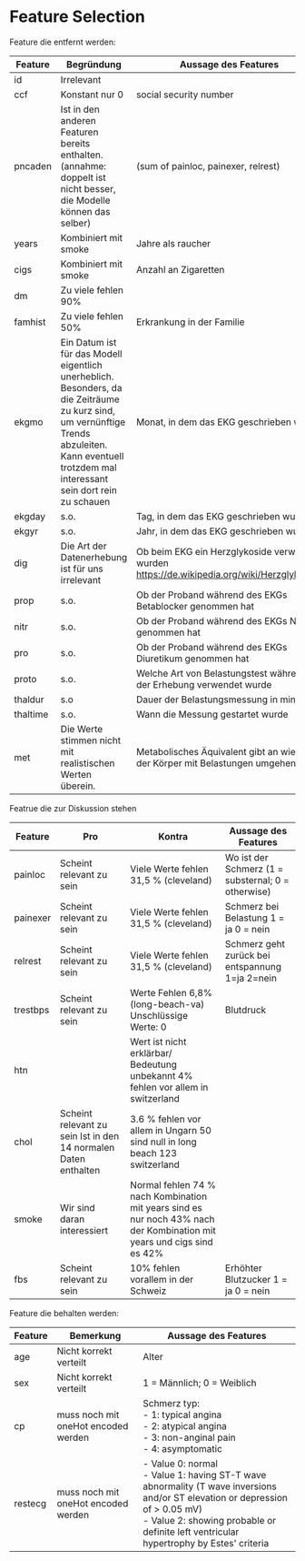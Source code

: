 # Feature Selection

Feature die entfernt werden: 

| Feature  | Begründung                                                   | Aussage des Features                                         |
| -------- | ------------------------------------------------------------ | ------------------------------------------------------------ |
| id       | Irrelevant                                                   |                                                              |
| ccf      | Konstant nur 0                                               | social security number                                       |
| pncaden  | Ist in den anderen Featuren bereits enthalten. (annahme: doppelt ist nicht besser, die Modelle können das selber) | (sum of painloc, painexer, relrest)                          |
| years    | Kombiniert mit smoke                                         | Jahre als raucher                                            |
| cigs     | Kombiniert mit smoke                                         | Anzahl an Zigaretten                                         |
| dm       | Zu viele fehlen 90%                                          |                                                              |
| famhist  | Zu viele fehlen 50%                                          | Erkrankung in der Familie                                    |
| ekgmo    | Ein Datum ist für das Modell eigentlich unerheblich. Besonders, da die Zeiträume zu kurz sind, um vernünftige Trends abzuleiten. Kann eventuell trotzdem mal interessant sein dort rein zu schauen | Monat, in dem das EKG geschrieben wurde                      |
| ekgday   | s.o.                                                         | Tag, in dem das EKG geschrieben wurde                        |
| ekgyr    | s.o.                                                         | Jahr, in dem das EKG geschrieben wurde                       |
| dig      | Die Art der Datenerhebung ist für uns irrelevant             | Ob beim EKG ein Herzglykoside verwendet wurden https://de.wikipedia.org/wiki/Herzglykoside |
| prop     | s.o.                                                         | Ob der Proband während des EKGs Betablocker genommen hat     |
| nitr     | s.o.                                                         | Ob der Proband während des EKGs Nitrate genommen hat         |
| pro      | s.o.                                                         | Ob der Proband während des EKGs Diuretikum genommen hat      |
| proto    | s.o.                                                         | Welche Art von Belastungstest während der Erhebung verwendet wurde |
| thaldur  | s.o                                                          | Dauer der Belastungsmessung in minuten                       |
| thaltime | s.o.                                                         | Wann die Messung gestartet wurde                             |
| met      | Die Werte stimmen nicht mit realistischen Werten überein.    | Metabolisches Äquivalent gibt an wie gut der Körper mit Belastungen umgehen kann |

Featrue die zur Diskussion stehen 

| Feature  | Pro                                                          | Kontra                                                       | Aussage des Features                               |
| -------- | ------------------------------------------------------------ | ------------------------------------------------------------ | -------------------------------------------------- |
| painloc  | Scheint relevant zu sein                                     | Viele Werte fehlen 31,5 % (cleveland)                        | Wo ist der Schmerz (1 = substernal; 0 = otherwise) |
| painexer | Scheint relevant zu sein                                     | Viele Werte fehlen 31,5 % (cleveland)                        | Schmerz bei Belastung 1 = ja 0 = nein              |
| relrest  | Scheint relevant zu sein                                     | Viele Werte fehlen 31,5 % (cleveland)                        | Schmerz geht zurück bei entspannung 1=ja 2=nein    |
| trestbps | Scheint relevant zu sein                                     | Werte Fehlen 6,8% (long-beach-va)   Unschlüssige Werte: 0    | Blutdruck                                          |
| htn      |                                                              | Wert ist nicht erklärbar/ Bedeutung unbekannt  4% fehlen vor allem in switzerland |                                                    |
| chol     | Scheint relevant zu sein   Ist in den 14 normalen Daten enthalten | 3.6 % fehlen vor allem in Ungarn   50 sind null in long beach   123 switzerland |                                                    |
| smoke    | Wir sind daran interessiert                                  | Normal fehlen 74 % nach Kombination mit years sind es nur noch 43% nach der Kombination mit years und cigs sind es 42% |                                                    |
| fbs      | Scheint relevant zu sein                                     | 10% fehlen vorallem in der Schweiz                           | Erhöhter Blutzucker  1 = ja 0 = nein               |

Feature die behalten werden: 

| Feature | Bemerkung                           | Aussage des Features                                         |
| ------- | ----------------------------------- | ------------------------------------------------------------ |
| age     | Nicht korrekt verteilt              | Alter                                                        |
| sex     | Nicht korrekt verteilt              | 1 = Männlich; 0 = Weiblich                                   |
| cp      | muss noch mit oneHot encoded werden | Schmerz typ:<br />- 1: typical angina<br />- 2: atypical angina<br />- 3: non-anginal pain<br />- 4: asymptomatic |
| restecg | muss noch mit oneHot encoded werden | - Value 0: normal<br />- Value 1: having ST-T wave abnormality (T wave inversions and/or ST elevation or depression of > 0.05 mV)<br />- Value 2: showing probable or definite left ventricular hypertrophy by Estes' criteria |